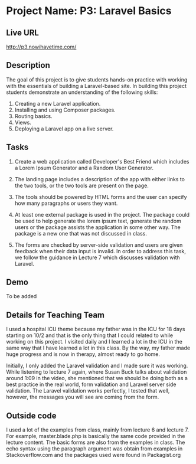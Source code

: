 # Project Name: P3: Laravel Basics

## Live URL
http://p3.nowihavetime.com/

## Description
The goal of this project is to give students hands-on practice with working with the essentials of building a Laravel-based site. In building this project students demonstrate an understanding of the following skills:

1) Creating a new Laravel application.
2) Installing and using Composer packages.
3) Routing basics.
4) Views.
5) Deploying a Laravel app on a live server.

## Tasks
1) Create a web application called Developer's Best Friend which includes a Lorem Ipsum Generator and a Random User Generator.

2) The landing page includes a description of the app with either links to the two tools, or the two tools are present on the page.

3) The tools should be powered by HTML forms and the user can specify how many paragraphs or users they want.

4) At least one external package is used in the project.  The package could be used to help generate the lorem ipsum text, generate the random users or the package assists the application in some other way.  The package is a new one that was not discussed in class.

5) The forms are checked by server-side validation and users are given feedback when their data input is invalid. In order to address this task, we follow the guidance in Lecture 7 which discusses validation with Laravel.

## Demo
To be added

## Details for Teaching Team
I used a hospital ICU theme because my father was in the ICU for 18 days starting on 10/2 and that is the only thing that I could related to while working on this project. I visited daily and I learned a lot in the ICU in the same way that I have learned a lot in this class.  By the way, my father made huge progress and is now in therapy, almost ready to go home. 

Initially, I only added the Laravel validation and I made sure it was working. While listening to lecture 7 again, where Susan Buck talks about validation around 1:09 in the video, she mentioned that we should be doing both as a best practice in the real world, form validation and Laravel server side validation. The Laravel validation works perfectly, I tested that well, however, the messages you will see are coming from the form. 

## Outside code
I used a lot of the examples from class, mainly from lecture 6 and lecture 7. For example, master.blade.php is basically the same code provided in the lecture content.  The basic forms are also from the examples in class. The echo syntax using the paragraph argument was obtain from examples in Stackoverflow.com and the packages used  were found in Packagist.org

